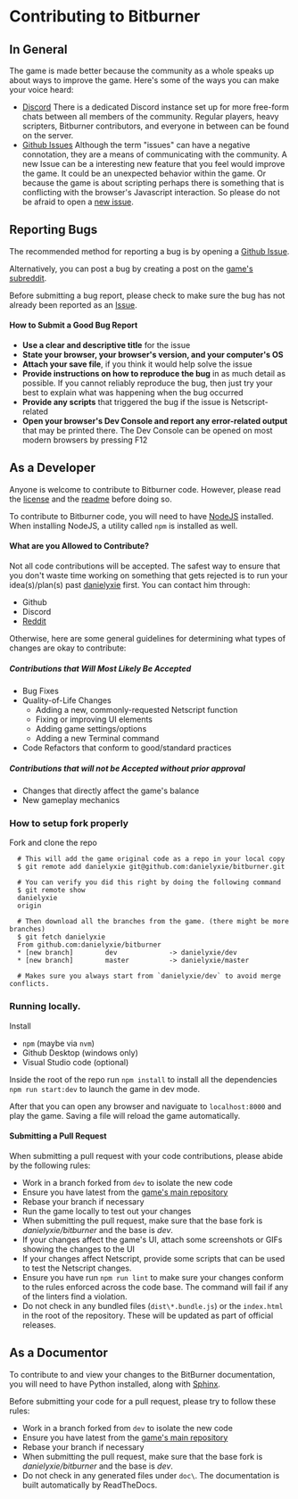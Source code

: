 # Contributing to Bitburner

## In General

The game is made better because the community as a whole speaks up about
ways to improve the game. Here's some of the ways you can make your voice
heard:

- [Discord](https://discordapp.com)
  There is a dedicated Discord instance set up for more free-form chats
  between all members of the community. Regular players, heavy scripters,
  Bitburner contributors, and everyone in between can be found on the
  server.
- [Github Issues](https://github.com/danielyxie/bitburner/issues)
  Although the term "issues" can have a negative connotation, they are a
  means of communicating with the community. A new Issue can be a
  interesting new feature that you feel would improve the game. It could be
  an unexpected behavior within the game. Or because the game is about
  scripting perhaps there is something that is conflicting with the
  browser's Javascript interaction. So please do not be afraid to open a
  [new issue](https://github.com/danielyxie/bitburner/issues/new).

## Reporting Bugs

The recommended method for reporting a bug is by opening a
[Github Issue](https://github.com/danielyxie/bitburner/issues).

Alternatively, you can post a bug by creating a post on the
[game's subreddit](https://www.reddit.com/r/Bitburner/).

Before submitting a bug report, please check to make sure the bug has not
already been reported as an [Issue](https://github.com/danielyxie/bitburner/issues).

#### How to Submit a Good Bug Report

- **Use a clear and descriptive title** for the issue
- **State your browser, your browser's version, and your computer's OS**
- **Attach your save file**, if you think it would help solve the issue
- **Provide instructions on how to reproduce the bug** in as much detail
  as possible. If you cannot reliably reproduce the bug, then just try
  your best to explain what was happening when the bug occurred
- **Provide any scripts** that triggered the bug if the issue is Netscript-related
- **Open your browser's Dev Console and report any error-related output**
  that may be printed there. The Dev Console can be opened on most modern
  browsers by pressing F12

## As a Developer

Anyone is welcome to contribute to Bitburner code. However, please read
the [license](https://github.com/danielyxie/bitburner/blob/dev/license.txt)
and the [readme](https://github.com/danielyxie/bitburner/blob/dev/README.md)
before doing so.

To contribute to Bitburner code, you will need to have
[NodeJS](https://nodejs.org) installed. When installing NodeJS, a utility
called `npm` is installed as well.

#### What are you Allowed to Contribute?

Not all code contributions will be accepted. The safest way to ensure
that you don't waste time working on something that gets rejected is to
run your idea(s)/plan(s) past [danielyxie](https://github.com/danielyxie) first.
You can contact him through:

- Github
- Discord
- [Reddit](https://www.reddit.com/user/chapt3r/)

Otherwise, here are some general guidelines for determining what types of
changes are okay to contribute:

##### Contributions that Will Most Likely Be Accepted

- Bug Fixes
- Quality-of-Life Changes
  - Adding a new, commonly-requested Netscript function
  - Fixing or improving UI elements
  - Adding game settings/options
  - Adding a new Terminal command
- Code Refactors that conform to good/standard practices

##### Contributions that will not be Accepted without prior approval

- Changes that directly affect the game's balance
- New gameplay mechanics

### How to setup fork properly

Fork and clone the repo

```
  # This will add the game original code as a repo in your local copy
  $ git remote add danielyxie git@github.com:danielyxie/bitburner.git

  # You can verify you did this right by doing the following command
  $ git remote show
  danielyxie
  origin

  # Then download all the branches from the game. (there might be more branches)
  $ git fetch danielyxie
  From github.com:danielyxie/bitburner
  * [new branch]        dev             -> danielyxie/dev
  * [new branch]        master          -> danielyxie/master

  # Makes sure you always start from `danielyxie/dev` to avoid merge conflicts.
```

### Running locally.

Install

- `npm` (maybe via `nvm`)
- Github Desktop (windows only)
- Visual Studio code (optional)

Inside the root of the repo run
`npm install` to install all the dependencies
`npm run start:dev` to launch the game in dev mode.

After that you can open any browser and naviguate to `localhost:8000` and play the game.
Saving a file will reload the game automatically.

#### Submitting a Pull Request

When submitting a pull request with your code contributions, please abide by
the following rules:

- Work in a branch forked from `dev` to isolate the new code
- Ensure you have latest from the [game's main
  repository](danielyxie/bitburner@dev)
- Rebase your branch if necessary
- Run the game locally to test out your changes
- When submitting the pull request, make sure that the base fork is
  _danielyxie/bitburner_ and the base is _dev_.
- If your changes affect the game's UI, attach some screenshots or GIFs showing
  the changes to the UI
- If your changes affect Netscript, provide some
  scripts that can be used to test the Netscript changes.
- Ensure you have run `npm run lint` to make sure your changes conform to the
  rules enforced across the code base. The command will fail if any of the
  linters find a violation.
- Do not check in any bundled files (`dist\*.bundle.js`) or the `index.html`
  in the root of the repository. These will be updated as part of official
  releases.

## As a Documentor

To contribute to and view your changes to the BitBurner documentation, you will
need to have Python installed, along with [Sphinx](http://www.sphinx-doc.org).

Before submitting your code for a pull request, please try to follow these
rules:

- Work in a branch forked from `dev` to isolate the new code
- Ensure you have latest from the [game's main
  repository](danielyxie/bitburner@dev)
- Rebase your branch if necessary
- When submitting the pull request, make sure that the base fork is
  _danielyxie/bitburner_ and the base is _dev_.
- Do not check in any generated files under `doc\`. The documentation is built
  automatically by ReadTheDocs.
